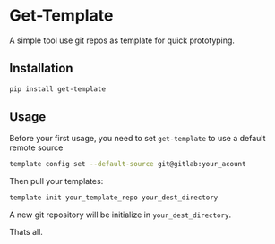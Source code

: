 # Get-Template
A simple tool use git repos as template for quick prototyping.

## Installation
```bash
pip install get-template
```

## Usage
Before your first usage, you need to set `get-template` to use a default remote source
```bash
template config set --default-source git@gitlab:your_acount
```

Then pull your templates:
```bash
template init your_template_repo your_dest_directory
```

A new git repository will be initialize in `your_dest_directory`.

Thats all.